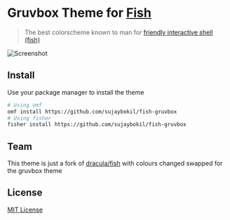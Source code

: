 # Gruvbox Theme for [Fish](http://fishshell.com)

> The best colorscheme known to man for [friendly interactive shell (fish)](http://fishshell.com)

![Screenshot](./screenshot.png)

## Install

Use your package manager to install the theme

```bash
# Using omf
omf install https://github.com/sujaybokil/fish-gruvbox
# Using fisher
fisher install https://github.com/sujaybokil/fish-gruvbox
```

## Team

This theme is just a fork of [dracula/fish](https://github.com/dracula/fish) with colours changed swapped for the gruvbox theme

## License

[MIT License](./LICENSE)
